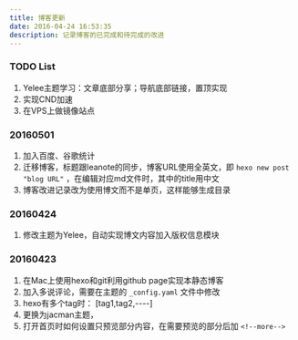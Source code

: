```yaml
---
title: 博客更新
date: 2016-04-24 16:53:35
description: 记录博客的已完成和待完成的改进
---
```


### TODO List
1. Yelee主题学习：文章底部分享；导航底部链接，置顶实现
2. 实现CND加速
3. 在VPS上做镜像站点

### 20160501
1. 加入百度、谷歌统计
2. 迁移博客，标题跟leanote的同步，博客URL使用全英文，即 `hexo new post "blog URL"` ，在编辑对应md文件时，其中的title用中文
3. 博客改进记录改为使用博文而不是单页，这样能够生成目录

### 20160424
1. 修改主题为Yelee，自动实现博文内容加入版权信息模块

### 20160423
1. 在Mac上使用hexo和git利用github page实现本静态博客
2. 加入多说评论，需要在主题的 `_config.yaml` 文件中修改
3. hexo有多个tag时： [tag1,tag2,----]
4. 更换为jacman主题，
5. 打开首页时如何设置只预览部分内容，在需要预览的部分后加 `<!--more-->`
